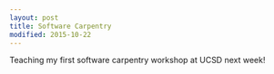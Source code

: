 ```yaml
---
layout: post
title: Software Carpentry
modified: 2015-10-22
---
```


Teaching my first software carpentry workshop at UCSD next week!


